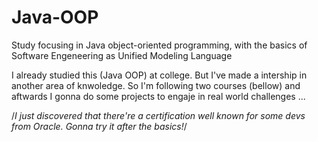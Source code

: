 # Java-OOP
Study focusing in Java object-oriented programming, with the basics of Software Engeneering as Unified Modeling Language

I already studied this (Java OOP) at college. But I've made a intership in another area of knwoledge.
So I'm following two courses (bellow) and aftwards I gonna do some projects to engaje in real world challenges  ...









/*I just discovered that there're a certification well known for some devs from Oracle. Gonna try it after the basics!*/


